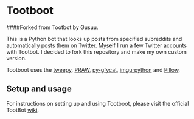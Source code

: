 # Tootboot 
####Forked from Tootbot by Gusuu.

This is a Python bot that looks up posts from specified subreddits and automatically posts them on Twitter. Myself I run a few Twitter accounts with Tootbot. I decided to fork this repository and make my own custom version.


Tootboot uses the [tweepy](https://github.com/tweepy/tweepy), [PRAW](https://praw.readthedocs.io/en/latest/), [py-gfycat](https://github.com/ankeshanand/py-gfycat), [imgurpython](https://github.com/Imgur/imgurpython) and [Pillow](https://github.com/python-pillow/Pillow).


## Setup and usage

For instructions on setting up and using Tootboot, please visit the official TootBot [wiki](https://github.com/corbindavenport/tootbot/wiki).